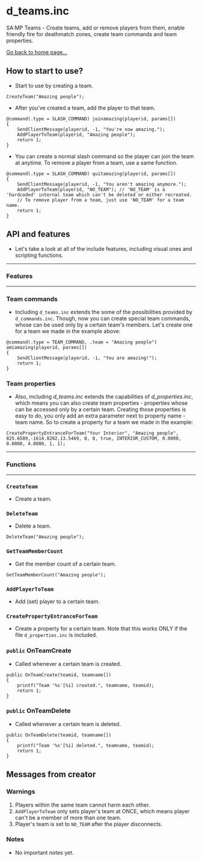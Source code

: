 # d_teams.inc
SA:MP Teams - Create teams, add or remove players from them, enable friendly fire for deathmatch zones, create team commands and team properties.

[Go back to home page...](README.md)
## How to start to use?
- Start to use by creating a team.
```pawn
CreateTeam("Amazing people");
```
- After you've created a team, add the player to that team.

```pawn
@command(.type = SLASH_COMMAND) joinamazing(playerid, params[])
{
    SendClientMessage(playerid, -1, "You're now amazing.");
    AddPlayerToTeam(playerid, "Amazing people");
    return 1;
}
```
- You can create a normal slash command so the player can join the team at anytime. To remove a player from a team, use a same function.

```pawn
@command(.type = SLASH_COMMAND) quitamazing(playerid, params[])
{
    SendClientMessage(playerid, -1, "You aren't amazing anymore.");
    AddPlayerToTeam(playerid, "NO_TEAM"); // 'NO_TEAM' is a 'hardcoded' internal team which can't be deleted or either recreated.
    // To remove player from a team, just use 'NO_TEAM' for a team name.
    return 1;
}
```
## API and features
- Let's take a look at all of the include features, including visual ones and scripting functions.
---------------------------------
### Features
---------------------------------
### Team commands
- Including `d_teams.inc` extends the some of the possibilities provided by `d_commands.inc`. Though, now you can create special team commands, whose can be used only by a certain team's members. Let's create one for a team we made in the example above:

```pawn
@command(.type = TEAM_COMMAND, .team = "Amazing people") amiamazing(playerid, params[])
{
    SendClientMessage(playerid, -1, "You are amazing!");
    return 1;
}
```
### Team properties
- Also, including *d_teams.inc* extends the capabilities of *d_properties.inc*, which means you can also create team properties - properties whose can be accessed only by a certain team. Creating those properties is easy to do, you only add an extra parameter next to property name - team name. So to create a property for a team we made in the example:

```pawn
CreatePropertyEntranceForTeam("Your Interior", "Amazing people", 825.6589,-1614.8202,13.5469, 0, 0, true, INTERIOR_CUSTOM, 0.0000, 0.0000, 4.0000, 1, 1);
```
---------------------------------
### Functions
---------------------------------
### `CreateTeam`
- Create a team.

### `DeleteTeam`
- Delete a team.

```pawn
DeleteTeam("Amazing people");
```

### `GetTeamMemberCount`
- Get the member count of a certain team.
```pawn
GetTeamMemberCount("Amazing people");
```

### `AddPlayerToTeam`
- Add (set) player to a certain team.

### `CreatePropertyEntranceForTeam`
- Create a property for a certain team. Note that this works ONLY if the file `d_properties.inc` is included.

### `public` OnTeamCreate
- Called whenever a certain team is created.

```pawn
public OnTeamCreate(teamid, teamname[])
{
    printf("Team '%s'[%i] created.", teamname, teamid);
    return 1;
}
```
### `public` OnTeamDelete
- Called whenever a certain team is deleted.

```pawn
public OnTeamDelete(teamid, teamname[])
{
    printf("Team '%s'[%i] deleted.", teamname, teamid);
    return 1;
}
```
## Messages from creator
### Warnings
1. Players within the same team cannot harm each other.
2. `AddPlayerToTeam` only sets player's team at ONCE, which means player can't be a member of more than one team.
3. Player's team is set to `NO_TEAM` after the player disconnects.
### Notes
- No important notes yet.
